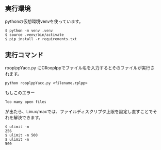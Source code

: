 
## 実行環境
pythonの仮想環境venvを使っています。
```
$ python -m venv .venv 
$ source .venv/bin/activate
$ pip install -r requirements.txt
```


## 実行コマンド

rooplppYacc.py にCRooplppでファイル名を入力するとそのファイルが実行されます。
```
python rooplppYacc.py <filename.rplpp>
```

もしこのエラー
```
Too many open files
```
が出たら、Linux/macでは、ファイルディスクリプタ上限を設定し直すことでそれを解決できます。

```
$ ulimit -n 
256
$ ulimit -n 500
$ ulimit -n 
500
```

